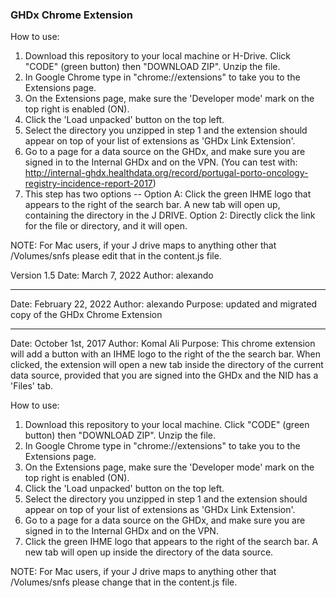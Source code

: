 ### GHDx Chrome Extension

How to use:

1) Download this repository to your local machine or H-Drive. Click "CODE" (green button) then "DOWNLOAD ZIP". Unzip the file.
2) In Google Chrome type in "chrome://extensions" to take you to the Extensions page.
3) On the Extensions page, make sure the 'Developer mode' mark on the top right is enabled (ON).
4) Click the 'Load unpacked' button on the top left.
5) Select the directory you unzipped in step 1 and the extension should appear on top of your list of extensions as 'GHDx Link Extension'.
6) Go to a page for a data source on the GHDx, and make sure you are signed in to the Internal GHDx and on the VPN. (You can test with: http://internal-ghdx.healthdata.org/record/portugal-porto-oncology-registry-incidence-report-2017)
7) This step has two options -- Option A: Click the green IHME logo that appears to the right of the search bar. A new tab will open up, containing the directory in the J DRIVE. Option 2: Directly click the link for the file or directory, and it will open.

NOTE: For Mac users, if your J drive maps to anything other that /Volumes/snfs please edit that in the content.js file.

Version 1.5 
Date: March 7, 2022
Author: alexando

----

Date: February 22, 2022
Author: alexando
Purpose: updated and migrated copy of the GHDx Chrome Extension

-----

Date: October 1st, 2017
Author: Komal Ali
Purpose: This chrome extension will add a button with an IHME logo to the right of the the search bar. When clicked, the extension will open a new tab inside the directory of the current data source, provided that you are signed into the GHDx and the NID has a 'Files' tab.

How to use:

1) Download this repository to your local machine. Click "CODE" (green button) then "DOWNLOAD ZIP". Unzip the file.
2) In Google Chrome type in "chrome://extensions" to take you to the Extensions page.
3) On the Extensions page, make sure the 'Developer mode' mark on the top right is enabled (ON).
4) Click the 'Load unpacked' button on the top left.
5) Select the directory you unzipped in step 1 and the extension should appear on top of your list of extensions as 'GHDx Link Extension'.
6) Go to a page for a data source on the GHDx, and make sure you are signed in to the Internal GHDx and on the VPN.
7) Click the green IHME logo that appears to the right of the search bar. A new tab will open up inside the directory of the data source.

NOTE: For Mac users, if your J drive maps to anything other that /Volumes/snfs please change that in the content.js file.
